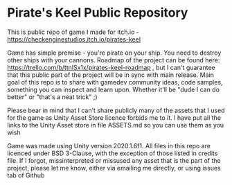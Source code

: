 # Pirate's Keel Public Repository

This is public repo of game I made for itch.io - https://checkenginestudios.itch.io/pirates-keel

Game has simple premise - you're pirate on your ship. You need to destroy other ships with your cannons. Roadmap of the project can be found here: https://trello.com/b/ttnlSx1x/pirates-keel-roadmap , but I can't guarantee that this public part of the project will be in sync with main release. 
Main goal of this repo is to share with gamedev community ideas, code samples, something you can inspect and learn upon. Whether it'll be "dude I can do better" or "that's a neat trick" ;)

Please bear in mind that I can't share publicly many of the assets that I used for the game as Unity Asset Store licence forbids me to it. I have put all the links to the Unity Asset store in file ASSETS.md so you can use them as you wish

Game was made using Unity version 2020.1.6f1. All files in this repo are licenced under BSD 3-Clause, with the exception of those listed in credits file. If I forgot, missinterpreted or missused any asset that is the part of the project, please let me know, either via emailing me directly, or using issues tab of Github 
